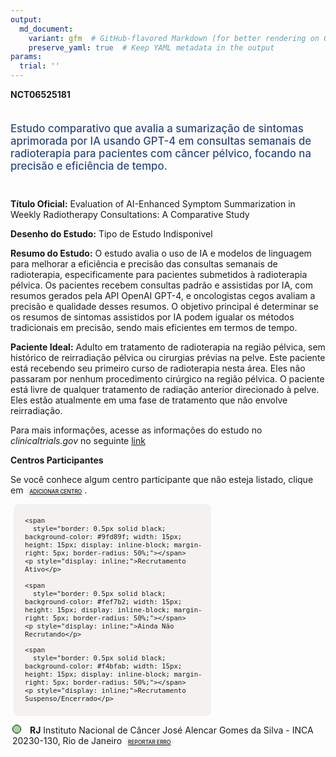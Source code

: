 ```yaml
---
output: 
  md_document:
    variant: gfm  # GitHub-flavored Markdown (for better rendering on GitHub)
    preserve_yaml: true  # Keep YAML metadata in the output
params:
  trial: ''
---
```


<script async src="https://scripts.simpleanalyticscdn.com/latest.js"></script>

**NCT06525181**

<div style="padding: 5px 5px 5px 0px; font-size: 1.20em; font-weight: 500; color: #2E4A7F; text-align: left; margin-bottom: 20px">

Estudo comparativo que avalia a sumarização de sintomas aprimorada por
IA usando GPT-4 em consultas semanais de radioterapia para pacientes com
câncer pélvico, focando na precisão e eficiência de tempo.

</div>

**Título Oficial:** Evaluation of AI-Enhanced Symptom Summarization in
Weekly Radiotherapy Consultations: A Comparative Study

**Desenho do Estudo:** Tipo de Estudo Indisponivel

**Resumo do Estudo:** O estudo avalia o uso de IA e modelos de linguagem
para melhorar a eficiência e precisão das consultas semanais de
radioterapia, especificamente para pacientes submetidos à radioterapia
pélvica. Os pacientes recebem consultas padrão e assistidas por IA, com
resumos gerados pela API OpenAI GPT-4, e oncologistas cegos avaliam a
precisão e qualidade desses resumos. O objetivo principal é determinar
se os resumos de sintomas assistidos por IA podem igualar os métodos
tradicionais em precisão, sendo mais eficientes em termos de tempo.

**Paciente Ideal:** Adulto em tratamento de radioterapia na região
pélvica, sem histórico de reirradiação pélvica ou cirurgias prévias na
pelve. Este paciente está recebendo seu primeiro curso de radioterapia
nesta área. Eles não passaram por nenhum procedimento cirúrgico na
região pélvica. O paciente está livre de qualquer tratamento de radiação
anterior direcionado à pelve. Eles estão atualmente em uma fase de
tratamento que não envolve reirradiação.

Para mais informações, acesse as informações do estudo no
*clinicaltrials.gov* no seguinte
[link](https://clinicaltrials.gov/ct2/show/NCT06525181)

**Centros Participantes**

Se você conhece algum centro participante que não esteja listado, clique
em
<span style="color: #2E4A7F; margin-left: 2px; padding: 4px; background-color: #f3f2f1; border-radius: 8px; font-weight: 500; font-size: 0.6em"><a
href="https://flazar.shinyapps.io/formsapp?study_nct_id=NCT06525181&amp;location_id=N%2FA&amp;location_full_name=N%2FA&amp;form_type=Adicionar%20Centro"
target="_blank">ADICIONAR CENTRO</a></span>.

<div style="margin-bottom: 8px; margin-left: 5px; padding: 8px; max-width: 300px; background-color: #f3f2f1; border-radius: 8px; font-size: 0.9em">

<div style="margin-left: 10px;">

    <span 
      style="border: 0.5px solid black; background-color: #9fd89f; width: 15px; height: 15px; display: inline-block; margin-right: 5px; border-radius: 50%;"></span>
    <p style="display: inline;">Recrutamento Ativo</p>

</div>

<div style="margin-left: 10px;">

    <span 
      style="border: 0.5px solid black; background-color: #fef7b2; width: 15px; height: 15px; display: inline-block; margin-right: 5px; border-radius: 50%;"></span>
    <p style="display: inline;">Ainda Não Recrutando</p>

</div>

<div style="margin-left: 10px;">

    <span 
      style="border: 0.5px solid black; background-color: #f4bfab; width: 15px; height: 15px; display: inline-block; margin-right: 5px; border-radius: 50%;"></span>
    <p style="display: inline;">Recrutamento Suspenso/Encerrado</p>

</div>

</div>

<div style="margin: 3px;">

<span style="border: 0.5px solid black; display: inline-block; width: 12px; height: 12px; border-radius: 50%; margin-right: 10px; padding-bottom: 0px; background-color: #9fd89f;"></span>
<b>RJ</b> Instituto Nacional de Câncer José Alencar Gomes da Silva -
INCA 20230-130, Rio de Janeiro
<span style="color: #2E4A7F; margin-left: 2px; padding: 4px; background-color: #f3f2f1; border-radius: 8px; font-weight: 500; font-size: 0.6em"><a
href="https://flazar.shinyapps.io/formsapp?study_nct_id=NCT06525181&amp;location_id=INSTITUTONACIONALDECANCERJOSEALENCARGOMESDASILVAINCARIODEJANEIROBRAZIL&amp;location_full_name=Instituto%20Nacional%20de%20C%C3%A2ncer%20Jos%C3%A9%20Alencar%20Gomes%20da%20Silva%20-%20INCA%2C%2020230-130%2C%20Rio%20de%20Janeiro&amp;form_type=Reportar%20Erro"
target="_blank">REPORTAR ERRO</a></span>

</div>
